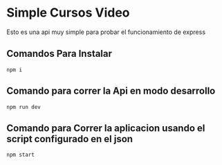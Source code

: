 # Simple Cursos Video

Esto es una api muy simple para probar el funcionamiento de express

## Comandos Para Instalar
````
npm i
````

## Comando para correr la Api en modo desarrollo
````
npm run dev
````

## Comando para Correr la aplicacion usando el script configurado en el json
````
npm start
````
